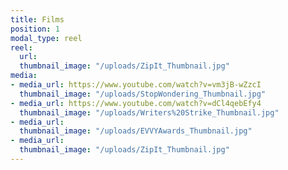 ```yaml
---
title: Films
position: 1
modal_type: reel
reel:
  url: 
  thumbnail_image: "/uploads/ZipIt_Thumbnail.jpg"
media:
- media_url: https://www.youtube.com/watch?v=vm3jB-wZzcI
  thumbnail_image: "/uploads/StopWondering_Thumbnail.jpg"
- media_url: https://www.youtube.com/watch?v=dCl4qebEfy4
  thumbnail_image: "/uploads/Writers%20Strike_Thumbnail.jpg"
- media_url: 
  thumbnail_image: "/uploads/EVVYAwards_Thumbnail.jpg"
- media_url: 
  thumbnail_image: "/uploads/ZipIt_Thumbnail.jpg"
---
```


